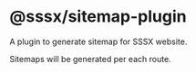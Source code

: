 # @sssx/sitemap-plugin

A plugin to generate sitemap for SSSX website.

Sitemaps will be generated per each route.
